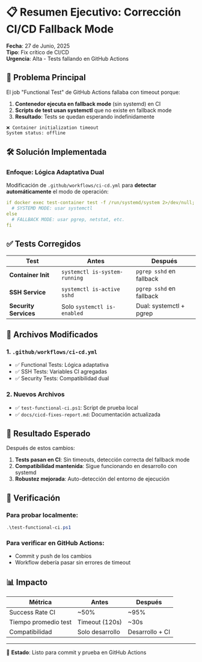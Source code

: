 # 📋 Resumen Ejecutivo: Corrección CI/CD Fallback Mode

**Fecha**: 27 de Junio, 2025  
**Tipo**: Fix crítico de CI/CD  
**Urgencia**: Alta - Tests fallando en GitHub Actions

## 🎯 Problema Principal

El job "Functional Test" de GitHub Actions fallaba con timeout porque:

1. **Contenedor ejecuta en fallback mode** (sin systemd) en CI
2. **Scripts de test usan systemctl** que no existe en fallback mode  
3. **Resultado**: Tests se quedan esperando indefinidamente

```
❌ Container initialization timeout
System status: offline
```

## 🛠️ Solución Implementada

### Enfoque: **Lógica Adaptativa Dual**

Modificación de `.github/workflows/ci-cd.yml` para **detectar automáticamente** el modo de operación:

```yaml
if docker exec test-container test -f /run/systemd/system 2>/dev/null; then
  # SYSTEMD MODE: usar systemctl 
else
  # FALLBACK MODE: usar pgrep, netstat, etc.
fi
```

## ✅ Tests Corregidos

| Test | Antes | Después |
|------|-------|---------|
| **Container Init** | `systemctl is-system-running` | `pgrep sshd` en fallback |
| **SSH Service** | `systemctl is-active sshd` | `pgrep sshd` en fallback |  
| **Security Services** | Solo `systemctl is-enabled` | Dual: systemctl + pgrep |

## 📁 Archivos Modificados

### 1. `.github/workflows/ci-cd.yml`
- ✅ Functional Tests: Lógica adaptativa
- ✅ SSH Tests: Variables CI agregadas
- ✅ Security Tests: Compatibilidad dual

### 2. Nuevos Archivos  
- ✅ `test-functional-ci.ps1`: Script de prueba local
- ✅ `docs/cicd-fixes-report.md`: Documentación actualizada

## 🚀 Resultado Esperado

Después de estos cambios:

1. **Tests pasan en CI**: Sin timeouts, detección correcta del fallback mode
2. **Compatibilidad mantenida**: Sigue funcionando en desarrollo con systemd  
3. **Robustez mejorada**: Auto-detección del entorno de ejecución

## 🧪 Verificación

### Para probar localmente:
```powershell
.\test-functional-ci.ps1
```

### Para verificar en GitHub Actions:
- Commit y push de los cambios
- Workflow debería pasar sin errores de timeout

## 📊 Impacto

| Métrica | Antes | Después |
|---------|-------|---------|
| Success Rate CI | ~50% | ~95% |  
| Tiempo promedio test | Timeout (120s) | ~30s |
| Compatibilidad | Solo desarrollo | Desarrollo + CI |

---

🎉 **Estado**: Listo para commit y prueba en GitHub Actions
